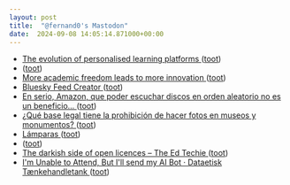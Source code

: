 ```yaml
---
layout: post
title:  "@fernand0's Mastodon"
date:  2024-09-08 14:05:14.871000+00:00
---
```

*  [The evolution of personalised learning platforms ](https://www.educationmattersmag.com.au/the-evolution-of-personalised-learning-platforms) ([toot](https://mastodon.social/@fernand0/113102311579410387))
*  [ ](https://masto.es/@macosas) ([toot](https://mastodon.social/@fernand0/113102216863516748))
*  [More academic freedom leads to more innovation ](https://nachrichten.idw-online.de/2024/08/21/more-academic-freedom-leads-to-more-innovatio) ([toot](https://mastodon.social/@fernand0/113101592046595352))
*  [Bluesky Feed Creator ](https://blueskyfeedcreator.com/help/automoderato) ([toot](https://mastodon.social/@fernand0/113101405964714988))
*  [En serio, Amazon, que poder escuchar discos en orden aleatorio no es un beneficio... ](https://mastodon.social/@fernand0/113101344680231008) ([toot](https://mastodon.social/@fernand0/113101344680231008))
*  [¿Qué base legal tiene la prohibición de hacer fotos en museos y monumentos? ](https://diariodeunestudianteconciertaedad.wordpress.com/2024/08/24/que-base-legal-tiene-la-prohibicion-de-hacer-fotos-en-museos-y-monumentos) ([toot](https://mastodon.social/@fernand0/113101246512131732))
*  [Lámparas ](https://www.flickr.com/photos/fernand0/53945196212) ([toot](https://mastodon.social/@fernand0/113101224981068061))
*  [ ](https://mastodon.social/users/fernand0/statuses/113101069925865411/activity) ([toot](https://mastodon.social/users/fernand0/statuses/113101069925865411/activity))
*  [The darkish side of open licences – The Ed Techie ](https://blog.edtechie.net/open-access/the-darkish-side-of-open-licences) ([toot](https://mastodon.social/@fernand0/113100962471885251))
*  [I'm Unable to Attend, But I'll send my AI Bot · Dataetisk Tænkehandletank ](https://dataethics.eu/im-unable-to-attend-but-ill-send-my-ai-assistent) ([toot](https://mastodon.social/@fernand0/113100842999593552))
